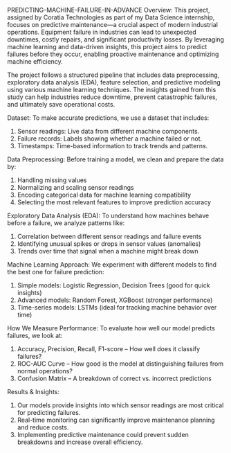 PREDICTING-MACHINE-FAILURE-IN-ADVANCE
Overview:
  This project, assigned by Coratia Technologies as part of my Data Science internship, focuses on predictive maintenance—a crucial aspect of modern industrial operations. Equipment failure in industries can lead to unexpected downtimes, costly repairs, and significant productivity losses. By leveraging machine learning and data-driven insights, this project aims to predict failures before they occur, enabling proactive maintenance and optimizing machine efficiency.

  The project follows a structured pipeline that includes data preprocessing, exploratory data analysis (EDA), feature selection, and predictive modeling using various machine learning techniques. The insights gained from this study can help industries reduce downtime, prevent catastrophic failures, and ultimately save operational costs.

Dataset:
To make accurate predictions, we use a dataset that includes:
1. Sensor readings: Live data from different machine components.
2. Failure records: Labels showing whether a machine failed or not.
3. Timestamps: Time-based information to track trends and patterns.

Data Preprocessing:
Before training a model, we clean and prepare the data by:
1. Handling missing values
2. Normalizing and scaling sensor readings
3. Encoding categorical data for machine learning compatibility
4. Selecting the most relevant features to improve prediction accuracy

Exploratory Data Analysis (EDA):
To understand how machines behave before a failure, we analyze patterns like:
1. Correlation between different sensor readings and failure events
2. Identifying unusual spikes or drops in sensor values (anomalies)
3. Trends over time that signal when a machine might break down

Machine Learning Approach:
We experiment with different models to find the best one for failure prediction:
1. Simple models: Logistic Regression, Decision Trees (good for quick insights)
2. Advanced models: Random Forest, XGBoost (stronger performance)
3. Time-series models: LSTMs (ideal for tracking machine behavior over time)

How We Measure Performance:
To evaluate how well our model predicts failures, we look at:
1. Accuracy, Precision, Recall, F1-score – How well does it classify failures?
2. ROC-AUC Curve – How good is the model at distinguishing failures from normal operations?
3. Confusion Matrix – A breakdown of correct vs. incorrect predictions

Results & Insights:
1. Our models provide insights into which sensor readings are most critical for predicting failures.
2. Real-time monitoring can significantly improve maintenance planning and reduce costs.
3. Implementing predictive maintenance could prevent sudden breakdowns and increase overall efficiency.
